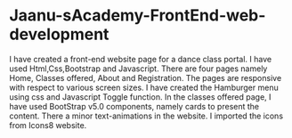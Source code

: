 # Jaanu-sAcademy-FrontEnd-web-development
I have created a front-end website page for a dance class portal. I have used Html,Css,Bootstrap and Javascript. There are four pages namely Home, Classes offered, About and Registration.
The pages are responsive with respect to various screen sizes. I have created the Hamburger menu using css and Javascript Toggle function.
In the classes offered page, I have used BootStrap v5.0 components, namely cards to present the content.
There a minor text-animations in the website. I imported the icons from Icons8 website.
